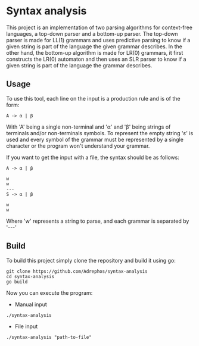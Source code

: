 # Syntax analysis

This project is an implementation of two parsing algorithms for context-free languages, a top-down parser and a bottom-up parser.
The top-down parser is made for LL(1) grammars and uses predictive parsing to know if a given string is part
of the language the given grammar describes. In the other hand, the bottom-up algorithm is made for LR(0) grammars,
it first constructs the LR(0) automaton and then uses an SLR parser to know if a given string is part of the
language the grammar describes.

## Usage

To use this tool, each line on the input is a production rule and is of the form:
```
A -> α | β
```
With 'A' being a single non-terminal and 'α' and 'β' being strings of terminals and/or non-terminals symbols.
To represent the empty string 'ε' is used and every symbol of the grammar must be represented by a single character
or the program won't understand your grammar.

If you want to get the input with a file, the syntax should be as follows:
```
A -> α | β

w
w
---
S -> α | β

w
w
```
Where 'w' represents a string to parse, and each grammar is separated by '---'

## Build

To build this project simply clone the repository and build it using go:
```
git clone https://github.com/Adrephos/syntax-analysis
cd syntax-analysis
go build
```
Now you can execute the program:
- Manual input
```
./syntax-analysis
```
- File input
```
./syntax-analysis "path-to-file"
```
